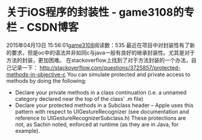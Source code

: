 # 关于iOS程序的封装性 - game3108的专栏 - CSDN博客
2015年04月13日 15:56:01[game3108](https://me.csdn.net/game3108)阅读数：535
最近在项目中对封装性有了新的要求，但是oc中的语法并非如同c与java一般有良好的继承封装性。尤其是对于方法的封装，更加困难。
在stackoverflow上找到了对于方法封装的一个办法，自己记录一下：
http://stackoverflow.com/questions/3725857/protected-methods-in-objective-c
You can simulate protected and private access to methods by doing the following:
- Declare your private methods in a class continuation (i.e. a unnamed category declared near the top of the class' .m file)
- Declare your protected methods in a Subclass header – Apple uses this pattern with respect to UIGestureRecognizer (see documentation and reference to UIGestureRecognizerSubclass.h)
These protections are not, as Sachin noted, enforced at runtime (as they are in Java, for example).
